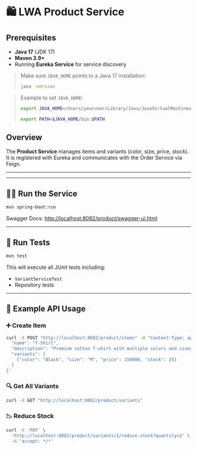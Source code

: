 # 🛍️ LWA Product Service

## Prerequisites
- **Java 17** (JDK 17)
- **Maven 3.9+**
- Running **Eureka Service** for service discovery

> Make sure `JAVA_HOME` points to a Java 17 installation:
>
> ```bash
> java -version
> ```

> Example to set `JAVA_HOME`:
>
> ```bash
> export JAVA_HOME=/Users/youruser/Library/Java/JavaVirtualMachines/corretto-17.0.15/Contents/Home
> ```
>  ```bash
> export PATH=$JAVA_HOME/bin:$PATH
> ```

## Overview
The **Product Service** manages items and variants (color, size, price, stock).  
It is registered with Eureka and communicates with the Order Service via Feign.

---


---

## 🏃‍♂️ Run the Service
```bash
mvn spring-boot:run
```

Swagger Docs: [http://localhost:8082/product/swagger-ui.html](http://localhost:8082/swagger-ui.html)

---

## 🧪 Run Tests
```bash
mvn test
```

This will execute all JUnit tests including:
- `VariantServiceTest`
- Repository tests

---

## 🧾 Example API Usage

### ➕ Create Item
```bash
curl -X POST "http://localhost:8082/product/items" -H "Content-Type: application/json" -d '{
  "name": "T-Shirt",
  "description": "Premium cotton T-shirt with multiple colors and sizes",
  "variants": [
    {"color": "Black", "size": "M", "price": 150000, "stock": 25}
  ]
}'
```

### 🔍 Get All Variants
```bash
curl -X GET "http://localhost:8082/product/variants"
```

### 📉 Reduce Stock
```bash
curl -X 'PUT' \
  'http://localhost:8082/product/variants/1/reduce-stock?quantity=2' \
  -H 'accept: */*'
```
